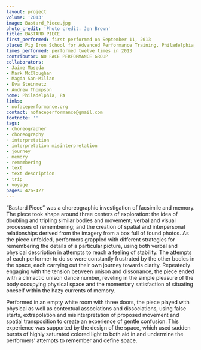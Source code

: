 ```yaml
---
layout: project
volume: '2013'
image: Bastard_Piece.jpg
photo_credit: 'Photo credit: Jen Brown'
title: BASTARD PIECE
first_performed: first performed on September 11, 2013
place: Pig Iron School for Advanced Performance Training, Philadelphia, PA
times_performed: performed twelve times in 2013
contributor: NO FACE PERFORMANCE GROUP
collaborators:
- Jaime Maseda
- Mark McCloughan
- Magda San-Millan
- Eva Steinmetz
- Andrew Thompson
home: Philadelphia, PA
links:
- nofaceperformance.org
contact: nofaceperformance@gmail.com
footnote: ''
tags:
- choreographer
- choreography
- interpretation
- interpretation misinterpretation
- journey
- memory
- remembering
- text
- text description
- trip
- voyage
pages: 426-427
---
```


“Bastard Piece” was a choreographic investigation of facsimile and memory. The piece took shape around three centers of exploration: the idea of doubling and tripling similar bodies and movement; verbal and visual processes of remembering; and the creation of spatial and interpersonal relationships derived from the imagery from a box full of found photos. As the piece unfolded, performers grappled with different strategies for remembering the details of a particular picture, using both verbal and physical description in attempts to reach a feeling of stability. The attempts of each performer to do so were constantly frustrated by the other bodies in the space, each carrying out their own journey towards clarity. Repeatedly engaging with the tension between unison and dissonance, the piece ended with a climactic unison dance number, reveling in the simple pleasure of the body occupying physical space and the momentary satisfaction of situating oneself within the hazy currents of memory.

Performed in an empty white room with three doors, the piece played with physical as well as contextual associations and dissociations, using false starts, extrapolation and misinterpretation of proposed movement and spatial transposition to create an experience of gentle confusion. This experience was supported by the design of the space, which used sudden bursts of highly saturated colored light to both aid in and undermine the performers’ attempts to remember and define space.

